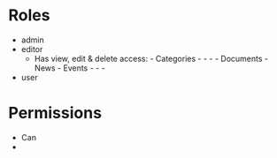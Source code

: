 # Roles
- admin
- editor
  - Has view, edit & delete access:
        - Categories
            - 
            - 
            - 
        - Documents
        - News
        - Events
        - 
        - 
        - 
- user

# Permissions
- Can
- 
